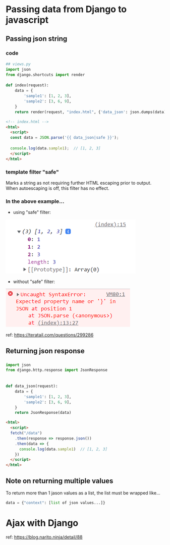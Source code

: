 # Passing data from Django to javascript

## Passing json string

### code

``` python
## views.py
import json
from django.shortcuts import render

def index(request):
    data = {
        'sample1': [1, 2, 3],
        'sample2': [3, 6, 9],
    } 
    return render(request, "index.html", {'data_json': json.dumps(data)})
```

``` html
<!-- index.html -->
<html>
  <script>
  const data = JSON.parse('{{ data_json|safe }}');
  
  console.log(data.sample1);  // [1, 2, 3]
  </script>
</html>
```

### template filter "safe"

Marks a string as not requiring further HTML escaping prior to output. When autoescaping is off, this filter has no effect.

### In the above example...

- using "safe" filter:

![](ok.png)

- without "safe" filter:

![](ng.png)

ref: https://teratail.com/questions/299286

## Returning json response

### 

``` python
import json
from django.http.response import JsonResponse


def data_json(request):
    data = {
        'sample1': [1, 2, 3],
        'sample2': [3, 6, 9],
    } 
    return JsonResponse(data)
```

``` html
<html>
  <script>
  fetch("/data")
    .then(response => response.json())
    .then(data => {
      console.log(data.sample1)  // [1, 2, 3]
    })
  </script>
</html>
```

## Note on returning multiple values

To return more than 1 jason values as a list, the list must be wrapped like...

``` python
data = {"context": [list of json values...]}
```

# Ajax with Django

ref: https://blog.narito.ninja/detail/88
